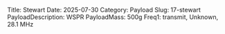 Title: Stewart
Date: 2025-07-30
Category: Payload
Slug: 17-stewart
PayloadDescription: WSPR
PayloadMass: 500g
Freq1: transmit, Unknown, 28.1 MHz